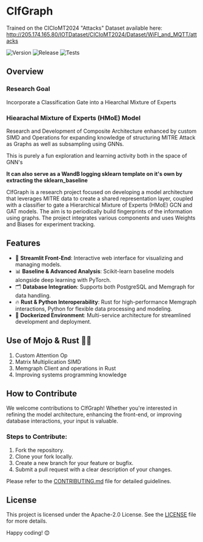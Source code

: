 # ClfGraph

Trained on the CICIoMT2024 "Attacks" Dataset available here:
http://205.174.165.80/IOTDataset/CICIoMT2024/Dataset/WiFI_and_MQTT/attacks


![Version](https://img.shields.io/badge/version-v0.1.0-blue)
![Release](https://img.shields.io/badge/release-latest-green)
![Tests](https://github.com/orion-constellation/clfGraph-mojo/actions/workflows/ci.yml/badge.svg?branch=main&event=push)

## Overview

### Research Goal

Incorporate a Classification Gate into a Hiearchal Mixture of Experts

### Hiearachal Mixture of Experts (HMoE) Model

Research and Development of Composite Architecture enhanced by custom SIMD
and Operations for expanding knowledge of structuring MITRE Attack as Graphs
as well as subsampling using GNNs.

This is purely a fun exploration and learning activity both in the space of GNN's

**It can also serve as a WandB logging sklearn template on it's own by extracting the sklearn_baseline**


ClfGraph is a research project focused on developing a model architecture that leverages MITRE data to create a shared representation layer, coupled with a classifier to gate a Hierarchical Mixture of Experts (HMoE) GCN and GAT models. The aim is to periodically build fingerprints of the information using graphs. The project integrates various components and uses Weights and Biases for experiment tracking.

## Features

- 🧠 **Streamlit Front-End**: Interactive web interface for visualizing and managing models.
- 📊 **Baseline & Advanced Analysis**: Scikit-learn baseline models alongside deep learning with PyTorch.
- 🗂️ **Database Integration**: Supports both PostgreSQL and Memgraph for data handling.
- 🔥 **Rust & Python Interoperability**: Rust for high-performance Memgraph interactions, Python for flexible data processing and modeling.
- 🚀 **Dockerized Environment**: Multi-service architecture for streamlined development and deployment.

## Use of Mojo & Rust 🦀🔥

1. Custom Attention Op
2. Matrix Multiplication SIMD
3. Memgraph Client and operations in Rust
4. Improving systems programming knowledge

## How to Contribute

We welcome contributions to ClfGraph! Whether you're interested in refining the model architecture, enhancing the front-end, or improving database interactions, your input is valuable.

### Steps to Contribute:

1. Fork the repository.
2. Clone your fork locally.
3. Create a new branch for your feature or bugfix.
4. Submit a pull request with a clear description of your changes.

Please refer to the [CONTRIBUTING.md](CONTRIBUTING.md) file for detailed guidelines.

## License

This project is licensed under the Apache-2.0 License. See the [LICENSE](LICENSE) file for more details.

Happy coding! 😊